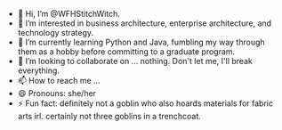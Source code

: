 - 👋 Hi, I’m @WFHStitchWitch.
- 👀 I’m interested in business architecture, enterprise architecture, and technology strategy.
- 🌱 I’m currently learning Python and Java, fumbling my way through them as a hobby before committing to a graduate program.
- 💞️ I’m looking to collaborate on ... nothing. Don't let me, I'll break everything.
- 📫 How to reach me ...
- 😄 Pronouns: she/her
- ⚡ Fun fact: definitely not a goblin who also hoards materials for fabric arts irl. certainly not three goblins in a trenchcoat.

<!---
WFHStitchWitch/WFHStitchWitch is a ✨ special ✨ repository because its `README.md` (this file) appears on your GitHub profile.
You can click the Preview link to take a look at your changes.
--->
